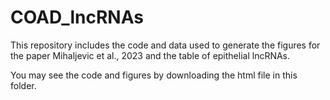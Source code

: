 # COAD_lncRNAs
This repository includes the code and data used to generate the figures for the paper Mihaljevic et al., 2023 and the table of epithelial lncRNAs.

You may see the code and figures by downloading the html file in this folder.
